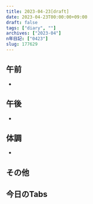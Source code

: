 ```yaml
---
title: 2023-04-23[draft]
date: 2023-04-23T00:00:00+09:00
draft: false
tags: ["diary", ""]
archives: ["2023-04"]
n年日記: ["0423"]
slug: 177629
---
```

## 午前
- 
## 午後
- 
## 体調
- 
## その他
## 今日のTabs